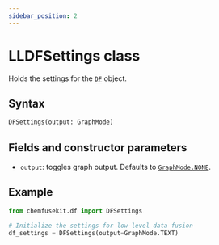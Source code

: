 ```yaml
---
sidebar_position: 2
---
```


# LLDFSettings class

Holds the settings for the [`DF`](./df-class.md) object.

## Syntax

```python
DFSettings(output: GraphMode)
```

## Fields and constructor parameters
- `output`: toggles graph output. Defaults to [`GraphMode.NONE`](../utils/graphmode.md).

## Example

```python
from chemfusekit.df import DFSettings

# Initialize the settings for low-level data fusion
df_settings = DFSettings(output=GraphMode.TEXT)
```